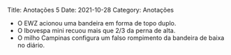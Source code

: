 Title: Anotações 5
Date: 2021-10-28
Category: Anotações


* O EWZ acionou uma bandeira em forma de topo duplo.
* O Ibovespa mini recuou mais que 2/3 da perna de alta.
* O milho Campinas configura um falso rompimento da bandeira de baixa no diário.



